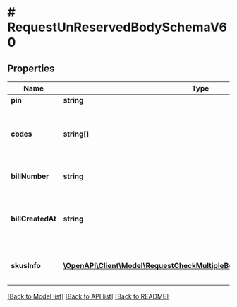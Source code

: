 # # RequestUnReservedBodySchemaV60

## Properties

Name | Type | Description | Notes
------------ | ------------- | ------------- | -------------
**pin** | **string** | Store pin | [optional]
**codes** | **string[]** | Array of 10-16 characters Got It voucher codes | [optional]
**billNumber** | **string** | Bill number will apply vouchers | [optional]
**billCreatedAt** | **string** | Bill creation time. Format: YYYY-MM-DD HH:MM:SS | [optional]
**skusInfo** | [**\OpenAPI\Client\Model\RequestCheckMultipleBodySchemaV60SkusInfoInner[]**](RequestCheckMultipleBodySchemaV60SkusInfoInner.md) | SKU information in bill_number | [optional]

[[Back to Model list]](../../README.md#models) [[Back to API list]](../../README.md#endpoints) [[Back to README]](../../README.md)
